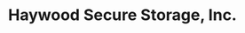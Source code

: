 ---
title: "Haywood Secure Storage, Inc."
url: /clyde/haywood-secure-storage-inc/
shop: storage rental
---